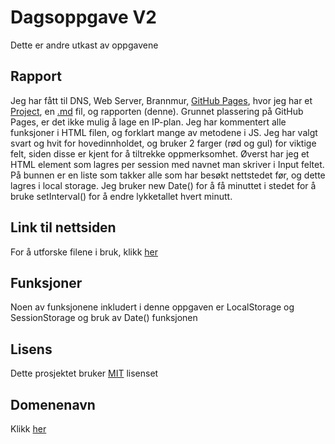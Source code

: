 # Dagsoppgave V2
Dette er andre utkast av oppgavene 

## Rapport
Jeg har fått til DNS, Web Server, Brannmur, [GitHub Pages](https://kaspersyv.github.io/DAX-oppgave-V2/), hvor jeg har et [Project](https://github.com/Kaspersyv/DAX-oppgave-V2/projects/1), en [.md](https://github.com/Kaspersyv/DAX-oppgave-V2/blob/main/README.md) fil, og rapporten (denne). Grunnet plassering på GitHub Pages, er det ikke mulig å lage en IP-plan. Jeg har kommentert alle funksjoner i HTML filen, og forklart mange av metodene i JS. Jeg har valgt svart og hvit for hovedinnholdet, og bruker 2 farger (rød og gul) for viktige felt, siden disse er kjent for å tiltrekke oppmerksomhet. Øverst har jeg et HTML element som lagres per session med navnet man skriver i Input feltet. På bunnen er en liste som takker alle som har besøkt nettstedet før, og dette lagres i local storage. Jeg bruker new Date() for å få minuttet i stedet for å bruke setInterval() for å endre lykketallet hvert minutt.

## Link til nettsiden
For å utforske filene i bruk, klikk [her](https://kaspersyv.github.io/DAX-oppgave-V2/)

## Funksjoner
Noen av funksjonene inkludert i denne oppgaven er LocalStorage og SessionStorage og bruk av Date() funksjonen

## Lisens
Dette prosjektet bruker [MIT](https://opensource.org/licenses/MIT) lisenset

## Domenenavn
Klikk [her](dax.thekasper.xyz)